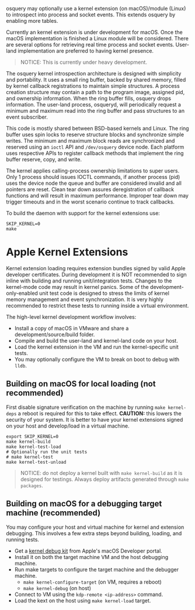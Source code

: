 osquery may optionally use a kernel extension (on macOS)/module (Linux) to introspect into process and socket events. This extends osquery by enabling more tables.

Currently an kernel extension is under development for macOS. Once the macOS implementation is finished a Linux module will be considered. There are several options for retrieving real time process and socket events. User-land implementation are preferred to having kernel presence.

> NOTICE: This is currently under heavy development.

The osquery kernel introspection architecture is designed with simplicity and portability. It uses a small ring buffer, backed by shared memory, filled by kernel callback registrations to maintain simple structures. A process creation structure may contain a path to the program image, assigned pid, and ownership information. When the ring buffer fills, osquery drops information. The user-land process, osqueryd, will periodically request a minimum and maximum read into the ring buffer and pass structures to an event subscriber.

This code is mostly shared between BSD-based kernels and Linux. The ring buffer uses spin locks to reserve structure blocks and synchronize simple writes. The minimum and maximum block reads are synchronized and reserved using an `ioctl` API and `/dev/osquery` device node. Each platform uses respective APIs to register callback methods that implement the ring buffer reserve, copy, and write.

The kernel applies calling-process ownership limitations to super users. Only 1 process should issues IOCTL commands, if another process (pid) uses the device node the queue and buffer are considered invalid and all pointers are reset. Clean tear down assures deregistration of callback functions and will result in maximum performance. Improper tear down may trigger timeouts and in the worst scenario continue to track callbacks.

To build the daemon with support for the kernel extensions use:
```
SKIP_KERNEL=0
make
```

# Apple Kernel Extensions

Kernel extension loading requires extension bundles signed by valid Apple developer certificates. During development it is NOT recommended to sign inline with building and running unit/integration tests. Changes to the kernel-mode code may result in kernel panics. Some of the development-only-enabled unit test code is designed to stress the limits of kernel memory management and event synchronization. It is very highly recommended to restrict these tests to running inside a virtual environment.

The high-level kernel development workflow involves:
- Install a copy of macOS in VMware and share a development/source/build folder.
- Compile and build the user-land and kernel-land code on your host.
- Load the kernel extension in the VM and run the kernel-specific unit tests.
- You may optionally configure the VM to break on boot to debug with `lldb`.

## Building on macOS for local loading (not recommended)

First disable signature verification on the machine by running `make kernel-deps` a reboot is required for this to take effect.  **CAUTION:** this lowers the security of your system.  It is better to have your kernel extensions signed on your host and develop/load in a virtual machine.

```
export SKIP_KERNEL=0
make kernel-build
make kernel-test-load
# Optionally run the unit tests
# make kernel-test
make kernel-test-unload
```

> NOTICE: do not deploy a kernel built with `make kernel-build` as it is designed for testings. Always deploy artifacts generated through `make packages`.

## Building on macOS for a debugging target machine (recommended)

You may configure your host and virtual machine for kernel and extension debugging. This involves a few extra steps beyond building, loading, and running tests.

- Get a [kernel debug kit](https://developer.apple.com/downloads/) from Apple's macOS Developer portal.
- Install it on both the target machine VM and the host debugging machine.
- Run make targets to configure the target machine and the debugger machine.
  - `make kernel-configure-target`  (on VM, requires a reboot)
  - `make kernel-debug` (on host)
- Connect to VM using the `kdp-remote <ip-address>` command.
- Load the kext on the host using `make kernel-load` target.


